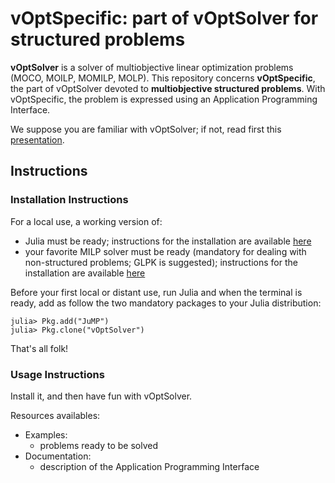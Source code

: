 # vOptSpecific: part of vOptSolver for structured problems

**vOptSolver** is a solver of multiobjective linear optimization problems (MOCO, MOILP, MOMILP, MOLP).
This repository concerns **vOptSpecific**, the part of vOptSolver devoted to **multiobjective structured problems**. With vOptSpecific, the problem is expressed using an Application Programming Interface.

We suppose you are familiar with vOptSolver; if not, read first this [presentation](https://voptsolver.github.io/vOptSolver/).


## Instructions 

### Installation Instructions
For a local use, a working version of:
- Julia must be ready; instructions for the installation are available [here](https://julialang.org/downloads/)
- your favorite MILP solver must be ready (mandatory for dealing with non-structured problems; GLPK is suggested); 
  instructions for the installation are available [here](http://jump.readthedocs.io/en/latest/installation.html)

Before your first local or distant use, run Julia and when the terminal is ready, add as follow the two mandatory packages to your Julia distribution: 


```
julia> Pkg.add("JuMP")
julia> Pkg.clone("vOptSolver")
```

That's all folk! 

### Usage Instructions

Install it, and then have fun with vOptSolver. 

Resources availables:

- Examples: 
    - problems ready to be solved
- Documentation: 
    - description of the Application Programming Interface 
